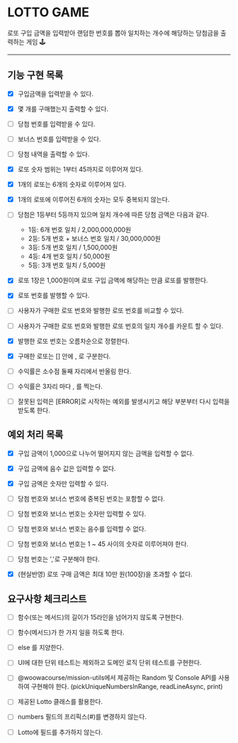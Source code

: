 # LOTTO GAME

로또 구입 금액을 입력받아 랜덤한 번호를 뽑아 일치하는 개수에 해당하는 당첨금을 출력하는 게임 🕹

---

## 기능 구현 목록

- [x] 구입금액을 입력받을 수 있다.

- [x] 몇 개를 구매했는지 출력할 수 있다.

- [ ] 당첨 번호를 입력받을 수 있다.

- [ ] 보너스 번호를 입력받을 수 있다.

- [ ] 당첨 내역을 출력할 수 있다.

- [x] 로또 숫자 범위는 1부터 45까지로 이루어져 있다.

- [x] 1개의 로또는 6개의 숫자로 이루어져 있다.

- [x] 1개의 로또에 이루어진 6개의 숫자는 모두 중복되지 않는다.

- [ ] 당첨은 1등부터 5등까지 있으며 일치 개수에 따른 당첨 금액은 다음과 같다.

  - 1등: 6개 번호 일치 / 2,000,000,000원
  - 2등: 5개 번호 + 보너스 번호 일치 / 30,000,000원
  - 3등: 5개 번호 일치 / 1,500,000원
  - 4등: 4개 번호 일치 / 50,000원
  - 5등: 3개 번호 일치 / 5,000원

- [x] 로또 1장은 1,000원이며 로또 구입 금액에 해당하는 만큼 로또를 발행한다.

- [x] 로또 번호를 발행할 수 있다.

- [ ] 사용자가 구매한 로또 번호와 발행한 로또 번호를 비교할 수 있다.

- [ ] 사용자가 구매한 로또 번호와 발행한 로또 번호의 일치 개수를 카운트 할 수 있다.

- [x] 발행한 로또 번호는 오름차순으로 정렬한다.

- [x] 구매한 로또는 [] 안에 , 로 구분한다.

- [ ] 수익률은 소수점 둘째 자리에서 반올림 한다.

- [ ] 수익률은 3자리 마다 , 를 찍는다.

- [ ] 잘못된 입력은 [ERROR]로 시작하는 예외를 발생시키고 해당 부분부터 다시 입력을 받도록 한다.

## 예외 처리 목록

- [x] 구입 금액이 1,000으로 나누어 떨어지지 않는 금액을 입력할 수 없다.

- [x] 구입 금액에 음수 값은 입력할 수 없다.

- [x] 구입 금액은 숫자만 입력할 수 있다.

- [ ] 당첨 번호와 보너스 번호에 중복된 번호는 포함할 수 없다.

- [ ] 당첨 번호와 보너스 번호는 숫자만 입력할 수 있다.

- [ ] 당첨 번호와 보너스 번호는 음수를 입력할 수 없다.

- [ ] 당첨 번호와 보너스 번호는 1 ~ 45 사이의 숫자로 이루어져야 한다.

- [ ] 당첨 번호는 ','로 구분해야 한다.

- [x] (현실반영) 로또 구매 금액은 최대 10만 원(100장)을 초과할 수 없다.

## 요구사항 체크리스트

- [ ] 함수(또는 메서드)의 길이가 15라인을 넘어가지 않도록 구현한다.

- [ ] 함수(메서드)가 한 가지 일을 하도록 한다.

- [ ] else 를 지양한다.

- [ ] UI에 대한 단위 테스트는 제외하고 도메인 로직 단위 테스트를 구현한다.

- [ ] @woowacourse/mission-utils에서 제공하는 Random 및 Console API를 사용하여 구현해야 한다. (pickUniqueNumbersInRange, readLineAsync, print)

- [ ] 제공된 Lotto 클래스를 활용한다.

- [ ] numbers 필드의 프리픽스(#)를 변경하지 않는다.

- [ ] Lotto에 필드를 추가하지 않는다.
